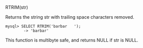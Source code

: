 RTRIM(str)

Returns the string str with trailing space characters removed.
```
mysql> SELECT RTRIM('barbar   ');
        -> 'barbar'
```

This function is multibyte safe, and returns NULL if str is NULL.
